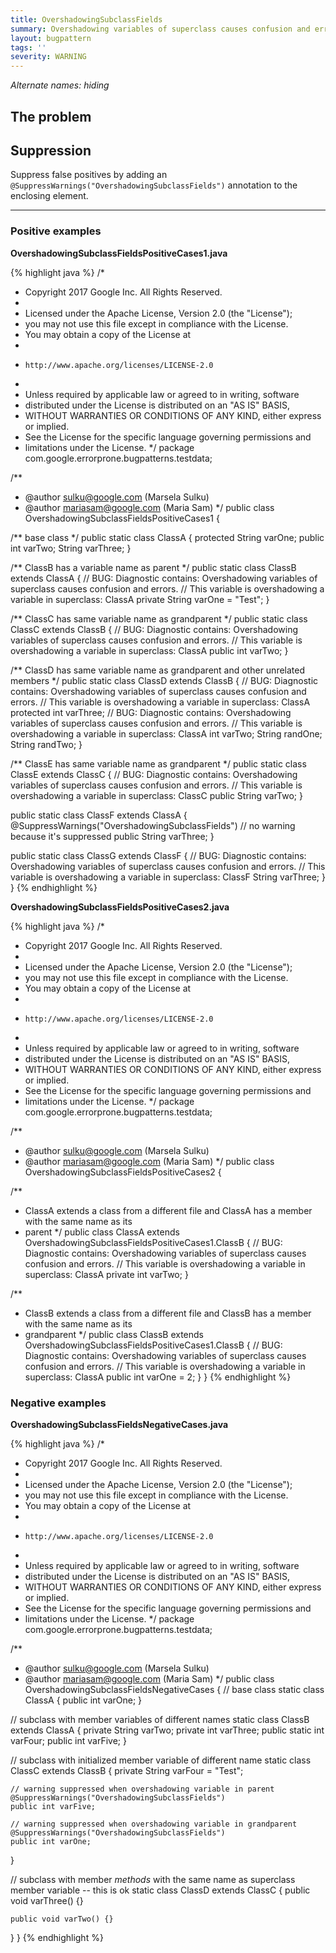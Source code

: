 ```yaml
---
title: OvershadowingSubclassFields
summary: Overshadowing variables of superclass causes confusion and errors
layout: bugpattern
tags: ''
severity: WARNING
---
```


<!--
*** AUTO-GENERATED, DO NOT MODIFY ***
To make changes, edit the @BugPattern annotation or the explanation in docs/bugpattern.
-->

_Alternate names: hiding_

## The problem


## Suppression
Suppress false positives by adding an `@SuppressWarnings("OvershadowingSubclassFields")` annotation to the enclosing element.

----------

### Positive examples
__OvershadowingSubclassFieldsPositiveCases1.java__

{% highlight java %}
/*
 * Copyright 2017 Google Inc. All Rights Reserved.
 *
 * Licensed under the Apache License, Version 2.0 (the "License");
 * you may not use this file except in compliance with the License.
 * You may obtain a copy of the License at
 *
 *     http://www.apache.org/licenses/LICENSE-2.0
 *
 * Unless required by applicable law or agreed to in writing, software
 * distributed under the License is distributed on an "AS IS" BASIS,
 * WITHOUT WARRANTIES OR CONDITIONS OF ANY KIND, either express or implied.
 * See the License for the specific language governing permissions and
 * limitations under the License.
 */
package com.google.errorprone.bugpatterns.testdata;

/**
 * @author sulku@google.com (Marsela Sulku)
 * @author mariasam@google.com (Maria Sam)
 */
public class OvershadowingSubclassFieldsPositiveCases1 {

  /** base class */
  public static class ClassA {
    protected String varOne;
    public int varTwo;
    String varThree;
  }


  /** ClassB has a variable name as parent */
  public static class ClassB extends ClassA {
    // BUG: Diagnostic contains: Overshadowing variables of superclass causes confusion and errors.
    // This variable is overshadowing a variable in superclass:  ClassA
    private String varOne = "Test";
  }

  /** ClassC has same variable name as grandparent */
  public static class ClassC extends ClassB {
    // BUG: Diagnostic contains: Overshadowing variables of superclass causes confusion and errors.
    // This variable is overshadowing a variable in superclass:  ClassA
    public int varTwo;
  }

  /** ClassD has same variable name as grandparent and other unrelated members */
  public static class ClassD extends ClassB {
    // BUG: Diagnostic contains: Overshadowing variables of superclass causes confusion and errors.
    // This variable is overshadowing a variable in superclass:  ClassA
    protected int varThree;
    // BUG: Diagnostic contains: Overshadowing variables of superclass causes confusion and errors.
    // This variable is overshadowing a variable in superclass:  ClassA
    int varTwo;
    String randOne;
    String randTwo;
  }

  /** ClassE has same variable name as grandparent */
  public static class ClassE extends ClassC {
    // BUG: Diagnostic contains: Overshadowing variables of superclass causes confusion and errors.
    // This variable is overshadowing a variable in superclass:  ClassC
    public String varTwo;
  }

  public static class ClassF extends ClassA {
    @SuppressWarnings("OvershadowingSubclassFields") // no warning because it's suppressed
    public String varThree;
  }

  public static class ClassG extends ClassF {
    // BUG: Diagnostic contains: Overshadowing variables of superclass causes confusion and errors.
    // This variable is overshadowing a variable in superclass:  ClassF
    String varThree;
  }
}
{% endhighlight %}

__OvershadowingSubclassFieldsPositiveCases2.java__

{% highlight java %}
/*
 * Copyright 2017 Google Inc. All Rights Reserved.
 *
 * Licensed under the Apache License, Version 2.0 (the "License");
 * you may not use this file except in compliance with the License.
 * You may obtain a copy of the License at
 *
 *     http://www.apache.org/licenses/LICENSE-2.0
 *
 * Unless required by applicable law or agreed to in writing, software
 * distributed under the License is distributed on an "AS IS" BASIS,
 * WITHOUT WARRANTIES OR CONDITIONS OF ANY KIND, either express or implied.
 * See the License for the specific language governing permissions and
 * limitations under the License.
 */
package com.google.errorprone.bugpatterns.testdata;

/**
 * @author sulku@google.com (Marsela Sulku)
 * @author mariasam@google.com (Maria Sam)
 */
public class OvershadowingSubclassFieldsPositiveCases2 {

  /**
   * ClassA extends a class from a different file and ClassA has a member with the same name as its
   * parent
   */
  public class ClassA extends OvershadowingSubclassFieldsPositiveCases1.ClassB {
    // BUG: Diagnostic contains: Overshadowing variables of superclass causes confusion and errors.
    // This variable is overshadowing a variable in superclass:  ClassA
    private int varTwo;
  }

  /**
   * ClassB extends a class from a different file and ClassB has a member with the same name as its
   * grandparent
   */
  public class ClassB extends OvershadowingSubclassFieldsPositiveCases1.ClassB {
    // BUG: Diagnostic contains: Overshadowing variables of superclass causes confusion and errors.
    // This variable is overshadowing a variable in superclass:  ClassA
    public int varOne = 2;
  }
}
{% endhighlight %}

### Negative examples
__OvershadowingSubclassFieldsNegativeCases.java__

{% highlight java %}
/*
 * Copyright 2017 Google Inc. All Rights Reserved.
 *
 * Licensed under the Apache License, Version 2.0 (the "License");
 * you may not use this file except in compliance with the License.
 * You may obtain a copy of the License at
 *
 *     http://www.apache.org/licenses/LICENSE-2.0
 *
 * Unless required by applicable law or agreed to in writing, software
 * distributed under the License is distributed on an "AS IS" BASIS,
 * WITHOUT WARRANTIES OR CONDITIONS OF ANY KIND, either express or implied.
 * See the License for the specific language governing permissions and
 * limitations under the License.
 */
package com.google.errorprone.bugpatterns.testdata;

/**
 * @author sulku@google.com (Marsela Sulku)
 * @author mariasam@google.com (Maria Sam)
 */
public class OvershadowingSubclassFieldsNegativeCases {
  // base class
  static class ClassA {
    public int varOne;
  }

  // subclass with member variables of different names
  static class ClassB extends ClassA {
    private String varTwo;
    private int varThree;
    public static int varFour;
    public int varFive;
  }

  // subclass with initialized member variable of different name
  static class ClassC extends ClassB {
    private String varFour = "Test";

    // warning suppressed when overshadowing variable in parent
    @SuppressWarnings("OvershadowingSubclassFields")
    public int varFive;

    // warning suppressed when overshadowing variable in grandparent
    @SuppressWarnings("OvershadowingSubclassFields")
    public int varOne;
  }

  // subclass with member *methods* with the same name as superclass member variable -- this is ok
  static class ClassD extends ClassC {
    public void varThree() {}

    public void varTwo() {}
  }
}
{% endhighlight %}

